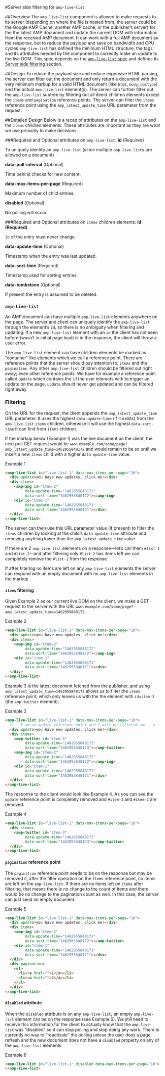#Server side filtering for `amp-live-list`

##Overview
The `amp-live-list` component is allowed to make requests to its server (depending on where the file is hosted from, the server could be the Google AMP Cache, another AMP cache, or the publisher’s server) for the the latest AMP document and update the current DOM with information from the received AMP document. It can work with a full AMP document as the response, but to reduce the payload and save on bandwidth and CPU cycles `amp-live-list` has defined the minimum HTML structure, the tags and its attributes needed by the component to correctly make an update to the live DOM. This spec depends on the [`amp-live-list` spec](https://github.com/ampproject/amphtml/blob/master/extensions/amp-live-list/amp-live-list.md) and defines its [Server side filtering](https://github.com/ampproject/amphtml/blob/master/extensions/amp-live-list/amp-live-list.md#server-side-filtering) section.

##Design
To reduce the payload size and reduce expensive HTML parsing, the server can filter out the document and only return a document with the very minimum markup for a valid HTML document (like `html`, `body`, `doctype`) and the actual `amp-live-list` element(s). The server can further filter out the `amp-live-list` subtree by filtering out all direct children elements except the `items` and `pagination` reference points. The server can filter the `items` reference point using the `amp_latest_update_time` URL parameter from the request.

##Detailed Design
Below is a recap of attributes on the `amp-live-list` and the `items` children elements. These attributes are important as they are what we use primarily to make decisions.

###Required and Optional attributes on `amp-live-list`:
**id** (Required)

To uniquely identify an `amp-live-list` (since multiple `amp-live-list`s are allowed on a document)

**data-poll-interval** (Optional)

Time behind checks for new content.

**data-max-items-per-page** (Required)

Maximum number of child entries.

**disabled** (Optional)

No polling will occur.


###Required and Optional attributes on `items` children elements:
**id (Required)**

`Id` of the entry must never change.

**data-update-time** (Optional)

Timestamp when the entry was last updated.

**data-sort-time** (Required)

Timestamp used for sorting entries.

**data-tombstone** (Optional)

If present the entry is assumed to be deleted.


### `amp-live-list`
An AMP document can have multiple `amp-live-list` elements anywhere on the page. The server and client can uniquely identify the `amp-live-list` through the element’s `id`, so there is no ambiguity when filtering and updating. If a new `amp-live-list` element with an `id` the client has not seen before (wasn’t in initial page load) is in the response, the client will throw a user error.

The `amp-live-list` element can have children elements be marked as “container” like elements which we call a reference point. There are reference points that the server should pay attention to; `items` and the `pagination`. Any other `amp-live-list` children should be filtered out right away; even other reference points. We have for example a reference point called  `update` which contains the UI the user interacts with to trigger an update on the page. `update` should never get updated and can be filtered right away. 

### Filtering
On the URL for the request, the client appends the `amp_latest_update_time` URL parameter. It uses the highest `data-update-time` (if it exists) from the `amp-live-list` `items` children, otherwise it will use the highest `data-sort-time` it can find from `items` children.

If the markup below (Example 1) was the live document on the client, the next poll GET request would be `www.example.com/some/page?amp_latest_update_time=1462955848172` and would remain to be so until we insert a new `items` child with a higher `data-update-time` value.

Example 1
```html
<amp-live-list id="live-list-1" data-max-items-per-page="10">
  <div update>you have new updates, click me!</div>
  <div items>
    <amp-img id="item-2"
         data-update-time="1462955848172"
         data-sort-time="1462955848172"></amp-img>
    <div id="item-1"
         data-update-time="1462955848171"
         data-sort-time="1462955848171"></div>
  </div>
</amp-live-list>
```

The server can then use this URL parameter value (if present) to filter the `items` children by looking at the child’s `data-update-time` attribute and removing anything lower than the `amp_latest_update_time` value. 

If there are 2 `amp-live-list` elements on a response—let’s call them `#list-1` and `#list-2`—and after filtering only `#list-2` has items left we can completely remove the `#list-1` from the response.

If after filtering no items are left on any `amp-live-list` elements the server can respond with an empty document with no `amp-live-list` elements in the markup.

#### `items` filtering
Given Example 2 as our current live DOM on the client, we make a GET request to the server with the URL `www.example.com/some/page?amp_latest_update_time=1462955848172`.

Example 2
```html
<amp-live-list id="live-list-1" data-max-items-per-page="10">
  <div update>you have new updates, click me!</div>
  <div items>
    <amp-img id="item-2"
         data-update-time="1462955848172"
         data-sort-time="1462955848172"></amp-img>
    <div id="item-1"
         data-update-time="1462955848171"
         data-sort-time="1462955848171"></div>
  </div>
</amp-live-list>
```

Example 3 is the latest document fetched from the publisher, and using `amp_latest_update_time=1462955848172` allows us to filter the `items` reference point,  which only leaves us with the the element with `id=item-3` (the `amp-twitter` element).

Example 3
```html
<amp-live-list id="live-list-1" data-max-items-per-page="10">
  <!-- I am an update reference point and I will be filtered out -->
  <div update>you have new updates, click me!</div>
  <div items>
    <amp-twitter id="item-3"
         data-update-time="1462955848173"
         data-sort-time="1462955848173"></amp-twitter>
    <amp-img id="item-2"
         data-update-time="1462955848172"
         data-sort-time="1462955848172"></amp-img>
    <div id="item-1"
         data-update-time="1462955848171"
         data-sort-time="1462955848171"></div>
  </div>
</amp-live-list>
```

The response to the client would look like Example 4. As you can see the `update` reference point is completely removed and `#item-1` and `#item-2` are removed.

Example 4
```html
<amp-live-list id="live-list-1" data-max-items-per-page="10">
  <div items>
    <amp-twitter id="item-3"
         data-update-time="1462955848173"
         data-sort-time="1462955848173"></amp-twitter>
  </div>
</amp-live-list>
```

#### `pagination` reference point
The `pagination` reference point needs to be on the response but may be removed if, after the filter operation on the `items` reference point, no items are left on the `amp-live-list`. If there are no items left on `items` after filtering, that means there is no change to the count of items and there would be no change to the pagination count as well. In this case, the server can just send an empty document.

Example 5
```html
<amp-live-list id="live-list-1" data-max-items-per-page="10">
  <div update>you have new updates, click me!</div>
  <div items>
    <amp-img id="item-2"
         data-update-time="1462955848172"
         data-sort-time="1462955848172"></amp-twitter>
    <div id="item-1"
         data-update-time="1462955848171"
         data-sort-time="1462955848171"></div>
  </div>
  <div pagination>
    <ul>
      <li><a href="">1</a></li>
      <li><a href="">2</a></li>
    </ul>
  </div> 
</amp-live-list>
```


#### `disabled` attribute 
When the `disabled` attribute is on any `amp-live-list`, an empty `amp-live-list` element can be on the response (see Example 6). We still need to receive this information for the client to actually know that the `amp-live-list` was “disabled” so it can stop polling and stop doing any work. There is currently no way to “reactivate” the polling unless the user does a page refresh and the new document does not have a `disabled` property on any of the `amp-live-list` elements.

Example 6
```html
<amp-live-list id="live-list-1" disabled data-max-items-per-page="10">
</amp-live-list>
```
